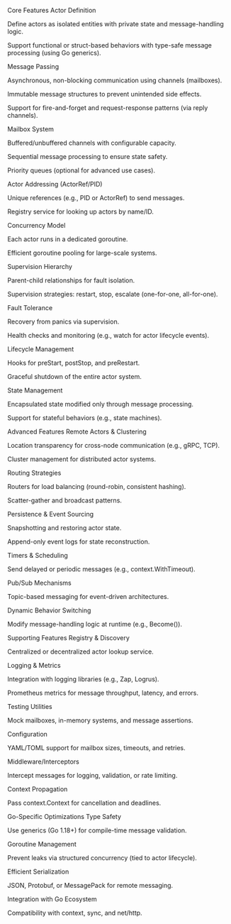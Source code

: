 Core Features
Actor Definition

Define actors as isolated entities with private state and message-handling logic.

Support functional or struct-based behaviors with type-safe message processing (using Go generics).

Message Passing

Asynchronous, non-blocking communication using channels (mailboxes).

Immutable message structures to prevent unintended side effects.

Support for fire-and-forget and request-response patterns (via reply channels).

Mailbox System

Buffered/unbuffered channels with configurable capacity.

Sequential message processing to ensure state safety.

Priority queues (optional for advanced use cases).

Actor Addressing (ActorRef/PID)

Unique references (e.g., PID or ActorRef) to send messages.

Registry service for looking up actors by name/ID.

Concurrency Model

Each actor runs in a dedicated goroutine.

Efficient goroutine pooling for large-scale systems.

Supervision Hierarchy

Parent-child relationships for fault isolation.

Supervision strategies: restart, stop, escalate (one-for-one, all-for-one).

Fault Tolerance

Recovery from panics via supervision.

Health checks and monitoring (e.g., watch for actor lifecycle events).

Lifecycle Management

Hooks for preStart, postStop, and preRestart.

Graceful shutdown of the entire actor system.

State Management

Encapsulated state modified only through message processing.

Support for stateful behaviors (e.g., state machines).

Advanced Features
Remote Actors & Clustering

Location transparency for cross-node communication (e.g., gRPC, TCP).

Cluster management for distributed actor systems.

Routing Strategies

Routers for load balancing (round-robin, consistent hashing).

Scatter-gather and broadcast patterns.

Persistence & Event Sourcing

Snapshotting and restoring actor state.

Append-only event logs for state reconstruction.

Timers & Scheduling

Send delayed or periodic messages (e.g., context.WithTimeout).

Pub/Sub Mechanisms

Topic-based messaging for event-driven architectures.

Dynamic Behavior Switching

Modify message-handling logic at runtime (e.g., Become()).

Supporting Features
Registry & Discovery

Centralized or decentralized actor lookup service.

Logging & Metrics

Integration with logging libraries (e.g., Zap, Logrus).

Prometheus metrics for message throughput, latency, and errors.

Testing Utilities

Mock mailboxes, in-memory systems, and message assertions.

Configuration

YAML/TOML support for mailbox sizes, timeouts, and retries.

Middleware/Interceptors

Intercept messages for logging, validation, or rate limiting.

Context Propagation

Pass context.Context for cancellation and deadlines.

Go-Specific Optimizations
Type Safety

Use generics (Go 1.18+) for compile-time message validation.

Goroutine Management

Prevent leaks via structured concurrency (tied to actor lifecycle).

Efficient Serialization

JSON, Protobuf, or MessagePack for remote messaging.

Integration with Go Ecosystem

Compatibility with context, sync, and net/http.
